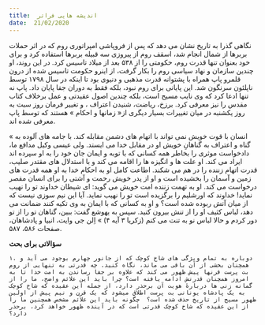 ```yaml
---
title:  اندیشه هایی فراتر
date:  21/02/2020
---
```


نگاهی گذرا به تاریخ نشان می دهد که پس از فروپاشی امپراتوری روم که در اثر حملات بربرها از شمال انجام شد، اسقف روم از پیروزی سه قبیله  بربرها استفاده کرد و برای خود بعنوان تنها قدرت روم، حکومتی را از ۵۳۸ بعد از میلاد تاسیس کرد. در این روند، او چندین سازمان و نهاد سیاسی روم را بکار گرفت، از اینرو حکومت تاسیس شده از درون قلمرو پاپ همراه با پشتوانه قدرت مذهبی و دنیوی بود تا اینکه در سال ۱۷۹۸ توسط ناپلئون سرنگون شد. این پایانی برای روم نبود، بلکه فقط به دوران جفا پایان داد. پاپ نه تنها ادعا کرد که وی نایب مسیح است، بلکه چندین اصول عقیدتی و عمل برخلاف کتاب مقدس را نیز معرفی کرد. برزخ، ریاضت، شنیدن اعتراف ، و تغییر فرمان روز سبت به روز یکشنبه در میان تغییرات بسیار دیگری از« زمانها و احکام » هستند که توسط پاپ معرفی شده اند.

« انسان با قوت خویش نمی تواند با اتهام های دشمن مقابله کند. با جامه های آلوده به گناه و اعتراف به گناهانِ خویش او در مقابل خدا می ایستد. ولی عیسی وکیل مدافع ما، دادخواست موثری را بخاطر همه کسانی که با توبه و ایمان جان خود را به او سپرده اند ایراد می کند. او علت ها و انگیزه ها را اقامه می کند و با استدلال های مقتدر صلیب، قدرت اتهام زننده را در هم می شکند. اطاعت کامل او به احکام خدا به او همه قدرت های زمین و آسمان را بخشیده است و او از پدر خویش رحمت و آشتی را برای انسان مقصر درخواست می کند. او به تهمت زننده امت خویش می گوید: ای شیطان خداوند تو را نهیب نماید! خداوند که اورشلیم را برگزیده است تو را نهیب نماید. آیا این نیم سوزی نیست که از میان آتش ربوده شده است؟ و او به کسانی که با ایمان به وی تکیه کنند ضمانت می دهد، لباس کثیف او را از تنش بیرون کنید. سپس به یهوشع گفت: ببین، گناهان تو را از تو دور کردم و حالا لباس نو به تنت می کنم (زکریا ٣ آیه ۴) » اِلن جی وایت، انبیا و پادشاهان، صفحات ۵۸۶، ۵۸۷.

**سؤالاتی برای بحث**

`۱. دوباره به تمام ویژگی های شاخ کوچک که از جانور چهارم بوجود می آید و همچنان بخشی از آن باقی می ماند، نگاه کنید. چه قدرتی به تنهایی از روم بت پرست قرنها پیش ظهور می کند که علاوه بر جفا رساندن به امت خدا تا به امروز همچنان قدرتش ادامه یافته است؟ چرا باید این علائم واضح، ما را از گمانه زنی ها دربارهٔ هویت آن برحذر دارد، از جمله این عقیده که شاخ کوچک به یک پادشاه یونانی بت پرست اطلاق میشود که یک قرن و نیم پیش از اولین ظهور مسیح از تاریخ حذف شده است؟  چگونه باید این علائم مشخص همچنین ما را از این عقیده که شاخ کوچک قدرتی است که در آینده ظهور خواهد کرد، برحذر دارد؟`
